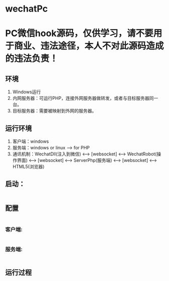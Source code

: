 <h1 align="left">wechatPc</h1>

# PC微信hook源码，仅供学习，请不要用于商业、违法途径，本人不对此源码造成的违法负责！

## 环境

1. Windows运行 
2. 内网服务器：可运行PHP，连接外网服务器做转发，或者与目标服务器同一台。
3. 目标服务器：需要被映射到外网的服务器。

## 运行环境

1. 客户端：windows
2. 服务端：windows or linux --> for PHP
3. 通讯机制：WechatDll(注入到微信) <--> [websocket] <--> WechatRobot(操作界面) <--> [websocket] <--> ServerPhp(服务端) <--> [websocket] <--> HTML5(浏览器)

## 启动：
```shell

```

## 配置
```shell

```


### 客户端:
```shell

```

### 服务端:
```shell

```

## 运行过程
